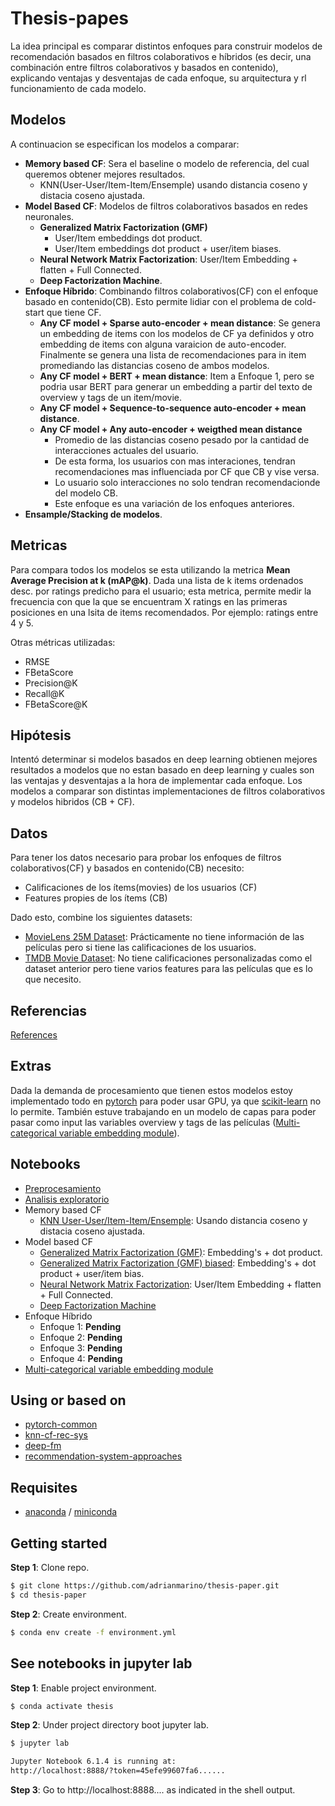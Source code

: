 
# Thesis-papes

La idea principal es comparar distintos enfoques para construir modelos de recomendación basados en filtros colaborativos e híbridos (es decir,  una combinación entre filtros colaborativos y basados en contenido), explicando ventajas y desventajas de cada enfoque, su arquitectura y rl funcionamiento de cada modelo.

## Modelos

A continuacion se especifican los modelos a comparar:

 *  **Memory based CF**: Sera el baseline o modelo de referencia, del cual queremos obtener mejores resultados.
    * KNN(User-User/Item-Item/Ensemple) usando distancia coseno y distacia coseno ajustada.
 *  **Model Based CF**: Modelos de filtros colaborativos basados en redes neuronales.
    *   **Generalized Matrix Factorization (GMF)**
        * User/Item embeddings dot product.
        * User/Item embeddings dot product + user/item biases.
    *   **Neural Network Matrix Factorization**: User/Item Embedding + flatten + Full Connected.
    *   **Deep Factorization Machine**.
 * **Enfoque Híbrido**: Combinando filtros colaborativos(CF) con el enfoque basado en contenido(CB). Esto permite lidiar con el problema de cold-start que tiene CF.
    * **Any CF model + Sparse auto-encoder + mean distance**: Se genera un embedding de items con los modelos de CF ya definidos y otro embedding de items con alguna varaicion de auto-encoder. Finalmente se genera una lista de recomendaciones para in item promediando las distancias coseno de ambos modelos.
    * **Any CF model + BERT + mean distance**: Item a Enfoque 1, pero se podria usar BERT para generar un embedding a partir del texto de overview y tags de un item/movie.
    * **Any CF model + Sequence-to-sequence auto-encoder + mean distance**.
    * **Any CF model + Any auto-encoder + weigthed mean distance**
        * Promedio de las distancias coseno pesado por la cantidad de interacciones actuales del usuario.
        * De esta forma, los usuarios con mas interaciones, tendran recomendaciones mas influenciada por CF que CB y vise versa.
        * Lo usuario solo interacciones no solo tendran recomendacionde del modelo CB.
        * Este enfoque es una variación de los enfoques anteriores.
 * **Ensample/Stacking de modelos**.

## Metricas

Para compara todos los modelos se esta utilizando la metrica **Mean Average Precision at k (mAP@k)**. Dada una lista de k items ordenados desc. por ratings predicho para el usuario; esta metrica, permite medir la frecuencia con que la que se encuentram X ratings en las primeras posiciones en una lsita de items recomendados. Por ejemplo: ratings entre 4 y 5.

Otras métricas utilizadas:
* RMSE
* FBetaScore
* Precision@K
* Recall@K
* FBetaScore@K

## Hipótesis

Intentó determinar si modelos basados en deep learning obtienen mejores resultados a modelos que no estan basado en deep learning y cuales son las ventajas y desventajas a la hora de implementar cada enfoque. Los modelos a comparar son distintas implementaciones de filtros colaborativos y modelos hibridos (CB + CF).

## Datos

Para tener los datos necesario para probar los enfoques de filtros colaborativos(CF) y basados en contenido(CB) necesito:
* Calificaciones de los ítems(movies) de los usuarios (CF)
* Features propies de los ítems (CB)

Dado esto, combine los siguientes datasets:

* [MovieLens 25M Dataset](https://grouplens.org/datasets/movielens/25m/): Prácticamente no tiene información de las películas pero si tiene las calificaciones de los usuarios.
* [TMDB Movie Dataset](https://www.kaggle.com/datasets/rounakbanik/the-movies-dataset?select=movies_metadata.csv): No tiene calificaciones personalizadas como el dataset anterior pero tiene varios features para las películas que es lo que necesito.


## Referencias

[References](https://github.com/adrianmarino/thesis-paper/tree/master/notebooks/references.ipynb)


## Extras

Dada la demanda de procesamiento que tienen estos modelos estoy implementado todo en [pytorch](https://pytorch.org) para poder usar GPU, ya que [scikit-learn](https://scikit-learn.org/stable/) no lo permite. También estuve trabajando en un modelo de capas para poder pasar como input las variables overview y tags de las películas ([Multi-categorical variable embedding module](https://github.com/adrianmarino/thesis-paper/tree/master/notebooks/weighted_avg_embedding_bag.ipynb)).

## Notebooks

* [Preprocesamiento](https://github.com/adrianmarino/thesis-paper/tree/master/notebooks/data-preprocessing.ipynb)
* [Analisis exploratorio](https://github.com/adrianmarino/thesis-paper/tree/master/notebooks/eda.ipynb)
* Memory based CF
  * [KNN User-User/Item-Item/Ensemple](https://github.com/adrianmarino/thesis-paper/tree/master/notebooks/models_knn.ipynb): Usando distancia coseno y distacia coseno ajustada.
* Model based CF
  * [Generalized Matrix Factorization (GMF)](https://github.com/adrianmarino/thesis-paper/tree/master/notebooks/models_gmf.ipynb): Embedding's + dot product.
  * [Generalized Matrix Factorization (GMF) biased](https://github.com/adrianmarino/thesis-paper/tree/master/notebooks/models_gmf_bias.ipynb): Embedding's + dot product + user/item bias.
  * [Neural Network Matrix Factorization](https://github.com/adrianmarino/thesis-paper/tree/master/notebooks/models_nn_mf.ipynb):  User/Item Embedding + flatten + Full Connected.
  * [Deep Factorization Machine](https://github.com/adrianmarino/thesis-paper/tree/master/notebooks/models_deep_fm.ipynb)
* Enfoque Híbrido
   * Enfoque 1: **Pending**
   * Enfoque 2: **Pending**
   * Enfoque 3: **Pending**
   * Enfoque 4: **Pending**
* [Multi-categorical variable embedding module](https://github.com/adrianmarino/thesis-paper/tree/master/notebooks/weighted_avg_embedding_bag.ipynb)

## Using or based on

* [pytorch-common](https://github.com/adrianmarino/pytorch-common)
* [knn-cf-rec-sys](https://github.com/adrianmarino/knn-cf-rec-sys)
* [deep-fm](https://github.com/adrianmarino/deep-fm)
* [recommendation-system-approaches](https://github.com/adrianmarino/recommendation-system-approaches)

## Requisites

* [anaconda](https://www.anaconda.com/products/individual) / [miniconda](https://docs.conda.io/en/latest/miniconda.html)


## Getting started

**Step 1**: Clone repo.

```bash
$ git clone https://github.com/adrianmarino/thesis-paper.git
$ cd thesis-paper
```

**Step 2**: Create environment.

```bash
$ conda env create -f environment.yml
```

## See notebooks in jupyter lab

**Step 1**: Enable project environment.

```bash
$ conda activate thesis
```

**Step 2**: Under project directory boot jupyter lab.

```bash
$ jupyter lab

Jupyter Notebook 6.1.4 is running at:
http://localhost:8888/?token=45efe99607fa6......
```

**Step 3**: Go to http://localhost:8888.... as indicated in the shell output.

